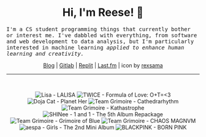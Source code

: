 <h1 align="center">Hi, I'm Reese! 👋</h1>

<p><samp>I'm a CS student programming things that currently bother or interest me. I've dabbled with everything, from software and web development to data analysis, but I'm particularly interested in machine learning <i>applied to enhance human learning and creativity.</i></p></samp>

<p align="center">
 <a href="https://renys.dev">Blog</a> | <a href="https://gitlab.com/renys">Gitlab</a> | <a href="https://replit.com/@renys">Replit</a> | <a href="https://last.fm/user/i-dle">Last.fm</a> | icon by <a href="https://deviantart.com/rexsama">rexsama</a>
</p>

<hr class="dotted">
<br>
<!-- lastfm -->
<p align="center"><img src="https://lastfm.freetls.fastly.net/i/u/64s/9307f1ebb79325a3f9feef6ea92da8c0.gif" title="Lisa - LALISA"> <img src="https://lastfm.freetls.fastly.net/i/u/64s/799889a45a0aed866919708e1c6913a2.jpg" title="TWICE - Formula of Love: O+T=<3"> <img src="https://lastfm.freetls.fastly.net/i/u/64s/d1619e7707eb9f63884cebce1f76b382.jpg" title="Doja Cat - Planet Her"> <img src="https://lastfm.freetls.fastly.net/i/u/64s/34020e373f9566ae0f0d948addf0a871.jpg" title="Team Grimoire - Cathedrarhythm"> <img src="https://lastfm.freetls.fastly.net/i/u/64s/9494e09132e0c761bee9b05bf596a00f.jpg" title="Team Grimoire - Kathastrophe"> <img src="https://lastfm.freetls.fastly.net/i/u/64s/0a8b48145c07723ab39ededca36fc03e.jpg" title="SHINee - 1 and 1 - The 5th Album Repackage"> <img src="https://lastfm.freetls.fastly.net/i/u/64s/aa23f51348dc4361c34409c0d205861a.png" title="Team Grimoire - Grimoire of Blue"> <img src="https://lastfm.freetls.fastly.net/i/u/64s/a37b18cdd43847fdc8ce3d6158598691.jpg" title="Team Grimoire - CHAOS MAGNVM"> <img src="https://lastfm.freetls.fastly.net/i/u/64s/dc18d1a52716b39923407e56e2424c6a.jpg" title="aespa - Girls - The 2nd Mini Album"> <img src="https://lastfm.freetls.fastly.net/i/u/64s/b1da75b2bb4e24371262130c628fc00e.jpg" title="BLACKPINK - BORN PINK"> </p>
